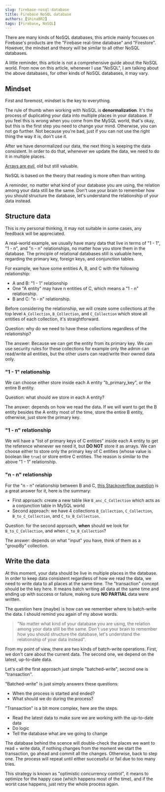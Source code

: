 ```yaml
---
slug: firebase-nosql-database
title: Firebase NoSQL database
authors: [ShinaBR2]
tags: [Firebase, NoSQL]
---
```


There are many kinds of NoSQL databases, this article mainly focuses on Firebase's products are the "Firebase real-time database" and "Firestore". However, the mindset and theory will be similar to all other NoSQL databases.

A little reminder, this article is not a comprehensive guide about the NoSQL world. From now on this article, whenever I use "NoSQL", I am talking about the above databases, for other kinds of NoSQL databases, it may vary.

## Mindset

First and foremost, mindset is the key to everything.

The rule of thumb when working with NoSQL is **denormalization**. It's the process of duplicating your data into multiple places in your database. If you feel this is wrong when you come from the MySQL world, that's okay, but this is the first step you need to change your mind. Otherwise, you can not go further. Not because you're bad, just if you can not use the right thing the way it is, don't use it.

After we have denormalized our data, the next thing is keeping the data consistent. In order to do that, whenever we update the data, we need to do it in multiple places.

[Arrays are evil](https://firebase.blog/posts/2014/04/best-practices-arrays-in-firebase#arrays-are-evil), old but still valuable.

NoSQL is based on the theory that reading is more often than writing.

A reminder, no matter what kind of your database you are using, the relation among your data still be the same. Don't use your brain to remember how you should structure the database, let's understand the relationship of your data instead.

## Structure data

This is my personal thinking, it may not suitable in some cases, any feedback will be appreciated.

A real-world example, we usually have many data that live in terms of "1 - 1", "1 - n", and "n - n" relationships, no matter how you store them in the database. The principle of relational databases still is valuable here, regarding the primary key, foreign keys, and conjunction tables.

For example, we have some entities A, B, and C with the following relationship:

- A and B: "1 - 1" relationship
- One "A entity" may have n entities of C, which means a "1 - n" relationship.
- B and C: "n - n" relationship.

Before considering the relationship, we will create some collections at the top level `A_Collection`, `B_Collection`, and `C_Collection` which store all entities of each collection, it's straightforward.

Question: why do we need to have these collections regardless of the relationship?

The answer: Because we can get the entity from its primary key.
We can use security rules for these collections for example only the admin can read/write all entities, but the other users can read/write their owned data only.

### "1 - 1" relationship

We can choose either store inside each A entity "b_primary_key", or the entire B entity.

Question: what should we store in each A entity?

The answer: depends on how we read the data. If we will want to get the B entity besides the A entity most of the time, store the entire B entity, otherwise, just store the primary key.

### "1 - n" relationship

We will have a "list of primary keys of C entities" inside each A entity to get the reference whenever we need it, but **DO NOT** store it as arrays. We can choose either to store only the primary key of C entities (whose value is boolean like `true`) or store entire C entities. The reason is similar to the above "1 - 1" relationship.

### "n - n" relationship

For the "n - n" relationship between B and C, [this Stackoverflow question](https://stackoverflow.com/questions/41527058/many-to-many-relationship-in-firebase) is a great answer for it, here is the summary:

- First approach: create a new table like `B_anc_C_Collection` which acts as a conjunction table in MySQL world
- Second approach: we have 4 collections `B_Collection`, `C_Collection`, `B_to_C_Collection`, and `C_to_B_Collection`.

Question: for the second approach, **when** should we look for `B_to_C_Collection`, and when `C_to_B_Collection`?

The answer: depends on what "input" you have, think of them as a "groupBy" collection.

## Write the data

At this moment, your data should be live in multiple places in the database. In order to keep data consistent regardless of how we read the data, we need to write data to all places at the same time. The "transaction" concept should be the key here. It means batch writing all data at the same time and ending up with success or failure, making sure **NO PARTIAL** data were written.

The question here (maybe) is how can we remember where to batch-write the data. I should remind you again of my above words.

> "No matter what kind of your database you are using, the relation among your data still be the same. Don't use your brain to remember how you should structure the database, let's understand the relationship of your data instead".

From my point of view, there are two kinds of batch-write operations. First, we don't care about the current data. The second one, we depend on the latest, up-to-date data.

Let's call the first approach just simple "batched-write", second one is "transaction".

"Batched-write" is just simply answers these questions:

- When the process is started and ended?
- What should we do during the process?

"Transaction" is a bit more complex, here are the steps.

- Read the latest data to make sure we are working with the up-to-date data
- Do logic
- Tell the database what are we going to change

The database behind the scence will double-check the places we want to read + write data, if nothing changes from the moment we start the transaction, go ahead and commit all the changes. Otherwise, back to step one. The process will repeat until either successful or fail due to too many tries.

This strategy is known as "optimistic concurrency control", it means to optimize for the happy case (which happens most of the time), and if the worst case happens, just retry the whole process again.
